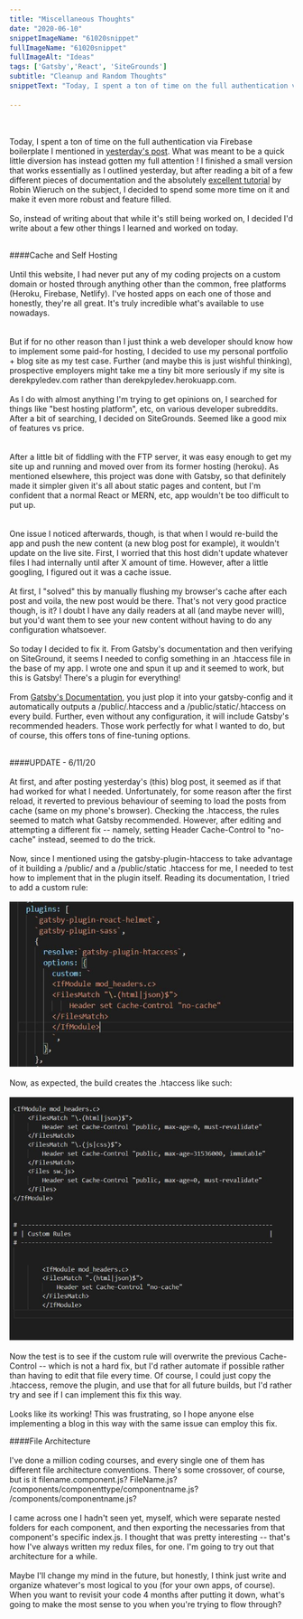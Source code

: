 ```yaml
---
title: "Miscellaneous Thoughts"
date: "2020-06-10"
snippetImageName: "61020snippet"
fullImageName: "61020snippet"
fullImageAlt: "Ideas"
tags: ['Gatsby','React', 'SiteGrounds']
subtitle: "Cleanup and Random Thoughts"
snippetText: "Today, I spent a ton of time on the full authentication via Firebase boilerplate I mentioned in yesterday's post.  What was meant to be a quick little diversion has instead gotten my full attention !  I finished a small version that works essentially as I outlined yesterday, but after reading a bit of a few different pieces of documentation and the absolutely excellent tutorial by Robin Wieruch on the subject, I decided to spend some more time on it and make it even more robust and feature filled."

---
```

<br>
<br>
Today, I spent a ton of time on the full authentication via Firebase boilerplate I mentioned in <a href = "/posts/firebase-auth-1/">yesterday's post</a>.  What was meant to be a quick little diversion has instead gotten my full attention !  I finished a small version that works essentially as I outlined yesterday, but after reading a bit of a few different pieces of documentation and the absolutely <a href = "https://www.robinwieruch.de/complete-firebase-authentication-react-tutorial">excellent tutorial</a> by Robin Wieruch on the subject, I decided to spend some more time on it and make it even more robust and feature filled.
<br>
<br>
So, instead of writing about that while it's still being worked on, I decided I'd write about a few other things I learned and worked on today.
<br>
<br>

####Cache and Self Hosting
<br>
<br>
Until this website, I had never put any of my coding projects on a custom domain or hosted through anything other than the common, free platforms (Heroku, Firebase, Netlify).  I've hosted apps on each one of those and honestly, they're all great.  It's truly incredible what's available to use nowadays.  
<br>
<br>
But if for no other reason than I just think a web developer should know how to implement some paid-for hosting, I decided to use my personal portfolio + blog site as my test case.  Further (and maybe this is just wishful thinking), prospective employers might take me a tiny bit more seriously if my site is derekpyledev.com rather than derekpyledev.herokuapp.com. 
<br>
<br>
As I do with almost anything I'm trying to get opinions on, I searched for things like "best hosting platform", etc, on various developer subreddits.  After a bit of searching, I decided on SiteGrounds.  Seemed like a good mix of features vs price.  
<br>
<br>
After a little bit of fiddling with the FTP server, it was easy enough to get my site up and running and moved over from its former hosting (heroku).  As mentioned elsewhere, this project was done with Gatsby, so that definitely made it simpler given it's all about static pages and content, but I'm confident that a normal React or MERN, etc, app wouldn't be too difficult to put up.  
<br>
<br>
One issue I noticed afterwards, though, is that when I would re-build the app and push the new content (a new blog post for example), it wouldn't update on the live site.  First, I worried that this host didn't update whatever files I had internally until after X amount of time.  However, after a little googling, I figured out it was a cache issue.
<br>
<br>
At first, I "solved" this by manually flushing my browser's cache after each post and voila, the new post would be there.  That's not very good practice though, is it?  I doubt I have any daily readers at all (and maybe never will), but you'd want them to see your new content without having to do any configuration whatsoever.
<br>
<br>
So today I decided to fix it.  From Gatsby's documentation and then verifying on SiteGround, it seems I needed to config something in an .htaccess file in the base of my app.  I wrote one and spun it up and it seemed to work, but this is Gatsby!  There's a plugin for everything!
<br>
<br>
From <a href = "https://www.gatsbyjs.org/packages/gatsby-plugin-htaccess/">Gatsby's Documentation</a>, you just plop it into your gatsby-config and it automatically outputs a /public/.htaccess and a /public/static/.htaccess on every build.  Further, even without any configuration, it will include Gatsby's recommended headers.  Those work perfectly for what I wanted to do, but of course, this offers tons of fine-tuning options.
<br>
<br>

####UPDATE - 6/11/20
<br>
<br>
At first, and after posting yesterday's (this) blog post, it seemed as if that had worked for what I needed.  Unfortunately, for some reason after the first reload, it reverted to previous behaviour of seeming to load the posts from cache (same on my phone's browser).  Checking the .htaccess, the rules seemed to match what Gatsby recommended.  However, after editing and attempting a different fix -- namely, setting Header Cache-Control to "no-cache" instead, seemed to do the trick.
<br>
<br>
Now, since I mentioned using the gatsby-plugin-htaccess to take advantage of it building a /public/ and a /public/static .htaccess for me, I needed to test how to implement that in the plugin itself.  Reading its documentation, I tried to add a custom rule:
<br>
<br>
<img src = "../images/blogPics/61020inline1.jpg" alt = "gatsby-config htaccess plugin options part 1">
<br>
<br>
Now, as expected, the build creates the .htaccess like such:
<br>
<br>
<img src = "../images/blogPics/61020inline2.jpg" alt = "gatsby-config htaccess plugin options part 2">
<br>
<br>
Now the test is to see if the custom rule will overwrite the previous Cache-Control -- which is not a hard fix, but I'd rather automate if possible rather than having to edit that file every time.  Of course, I could just copy the .htaccess, remove the plugin, and use that for all future builds, but I'd rather try and see if I can implement this fix this way.
<br>
<br>
Looks like its working!  This was frustrating, so I hope anyone else implementing a blog in this way with the same issue can employ this fix.



####File Architecture
<br>
<br>
I've done a million coding courses, and every single one of them has different file architecture conventions.  There's some crossover, of course, but is it filename.component.js?  FileName.js?  /components/componenttype/componentname.js?  /components/componentname.js?
<br>
<br>
I came across one I hadn't seen yet, myself, which were separate nested folders for each component, and then exporting the necessaries from that component's specific index.js.  I thought that was pretty interesting -- that's how I've always written my redux files, for one.  I'm going to try out that architecture for a while. 
<br>
<br>
Maybe I'll change my mind in the future, but honestly, I think just write and organize whatever's most logical to you (for your own apps, of course).  When you want to revisit your code 4 months after putting it down, what's going to make the most sense to you when you're trying to flow through?
<br>
<br>
